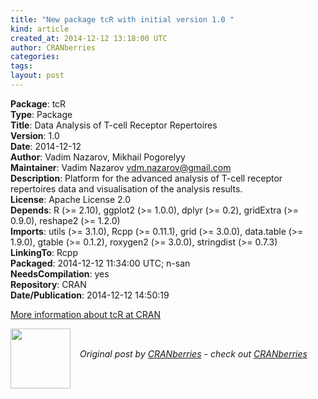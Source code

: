 ```yaml
---
title: "New package tcR with initial version 1.0 "
kind: article
created_at: 2014-12-12 13:18:00 UTC
author: CRANberries
categories: 
tags: 
layout: post
---
```

<strong>Package</strong>: tcR<br>
<strong>Type</strong>: Package<br>
<strong>Title</strong>: Data Analysis of T-cell Receptor Repertoires<br>
<strong>Version</strong>: 1.0<br>
<strong>Date</strong>: 2014-12-12<br>
<strong>Author</strong>: Vadim Nazarov, Mikhail Pogorelyy<br>
<strong>Maintainer</strong>: Vadim Nazarov <vdm.nazarov@gmail.com><br>
<strong>Description</strong>: Platform for the advanced analysis of T-cell receptor repertoires
data and visualisation of the analysis results.<br>
<strong>License</strong>: Apache License 2.0<br>
<strong>Depends</strong>: R (>= 2.10), ggplot2 (>= 1.0.0), dplyr (>= 0.2), gridExtra (>=
0.9.0), reshape2 (>= 1.2.0)<br>
<strong>Imports</strong>: utils (>= 3.1.0), Rcpp (>= 0.11.1), grid (>= 3.0.0),
data.table (>= 1.9.0), gtable (>= 0.1.2), roxygen2 (>= 3.0.0),
stringdist (>= 0.7.3)<br>
<strong>LinkingTo</strong>: Rcpp<br>
<strong>Packaged</strong>: 2014-12-12 11:34:00 UTC; n-san<br>
<strong>NeedsCompilation</strong>: yes<br>
<strong>Repository</strong>: CRAN<br>
<strong>Date/Publication</strong>: 2014-12-12 14:50:19<br>

<p>
<a href="http://cran.r-project.org/web/packages/tcR/index.html">More information about tcR at CRAN</a><div class="author">
  <img src="" style="width: 96px; height: 96;">
  <span style="position: absolute; padding: 32px 15px;">
    <i>Original post by <a href="http://twitter.com/">CRANberries</a> - check out <a href="http://dirk.eddelbuettel.com/cranberries">CRANberries   </a></i>
  </span>
</div>

